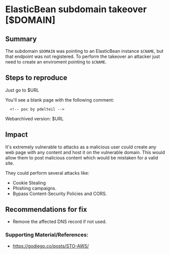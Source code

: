 
# ElasticBean subdomain takeover [$DOMAIN]

## Summary

The subdomain `$DOMAIN` was pointing to an ElasticBean instance `$CNAME`, but that endpoint was not registered. 
To perform the takeover an attacker just need to create an enviroment pointing to `$CNAME`. 

## Steps to reproduce
 
Just go to $URL

You'll see a blank page with the following comment: 

`  <!-- poc by pdelteil -->`

Webarchived version: $URL

## Impact

It's extremely vulnerable to attacks as a malicious user could create any web page with any content and host it on the vulnerable domain. This would allow them to post malicious content which would be mistaken for a valid site. 

They could perform several attacks like:
 - Cookie Stealing
 - Phishing campaigns. 
 - Bypass Content-Security Policies and CORS.

 
## Recommendations for fix

* Remove the affected DNS record if not used.
 

### Supporting Material/References:

 - https://godiego.co/posts/STO-AWS/
